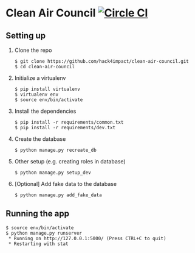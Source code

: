 # Clean Air Council [![Circle CI](https://circleci.com/gh/hack4impact/clean-air-council.svg?style=svg)](https://circleci.com/gh/hack4impact/clean-air-council)

## Setting up

1. Clone the repo

    ```
    $ git clone https://github.com/hack4impact/clean-air-council.git
    $ cd clean-air-council
    ```

2. Initialize a virtualenv

    ```
    $ pip install virtualenv
    $ virtualenv env
    $ source env/bin/activate
    ```

3. Install the dependencies

    ```
    $ pip install -r requirements/common.txt
    $ pip install -r requirements/dev.txt
    ```

4. Create the database

    ```
    $ python manage.py recreate_db
    ```

5. Other setup (e.g. creating roles in database)

    ```
    $ python manage.py setup_dev
    ```

6. [Optional] Add fake data to the database

    ```
    $ python manage.py add_fake_data
    ```

## Running the app

```
$ source env/bin/activate
$ python manage.py runserver
 * Running on http://127.0.0.1:5000/ (Press CTRL+C to quit)
 * Restarting with stat
```
